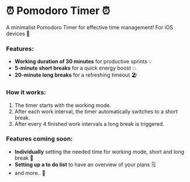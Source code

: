# ⏰ Pomodoro Timer ⏰

A minimalist Pomodoro Timer for effective time management!
For iOS devices 📱

### Features:
- **Working duration of 30 minutes** for productive sprints 💡
- **5-minute short breaks** for a quick energy boost 💥
- **20-minute long breaks** for a refreshing timeout 🏖️

### How it works:
1. The timer starts with the working mode.
2. After each work interval, the timer automatically switches to a short break.
3. After every 4 finished work intervals a long break is triggered.


### Features coming soon: 
- **Individually** setting the needed time for working mode, short and long break 💭
- **Setting up a to do list** to have an overview of your plans 🗒️
- and more.. 🔮
